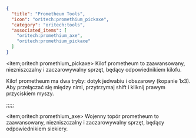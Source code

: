 ```json
{
  "title": "Prometheum Tools",
  "icon": "oritech:promethium_pickaxe",
  "category": "oritech:tools",
  "associated_items": [
    "oritech:promethium_axe",
    "oritech:promethium_pickaxe"
  ]
}
```
<item;oritech:promethium_pickaxe> Kilof prometheum to zaawansowany, niezniszczalny i zaczarowywalny sprzęt, będący odpowiednikiem kilofu.

Kilof prometheum ma dwa tryby: dotyk jedwabiu i obszarowy (kopanie 1x3). Aby przełączać się między nimi, przytrzymaj shift i kliknij prawym przyciskiem myszy.

;;;;;

<item;oritech:promethium_axe> Wojenny topór prometheum to zaawansowany, niezniszczalny i zaczarowywalny sprzęt, będący odpowiednikiem siekiery.